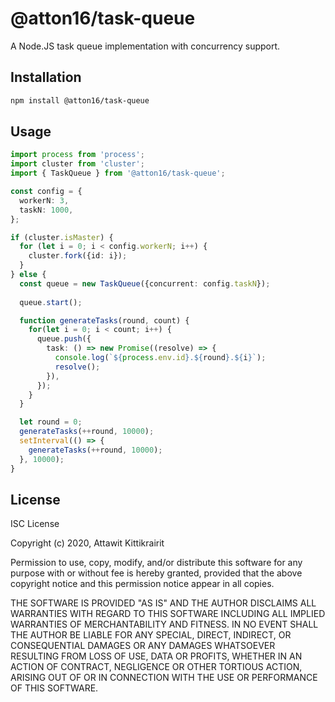 # @atton16/task-queue

A Node.JS task queue implementation with concurrency support.

## Installation

```bash
npm install @atton16/task-queue
```

## Usage

```typescript
import process from 'process';
import cluster from 'cluster';
import { TaskQueue } from '@atton16/task-queue';

const config = {
  workerN: 3,
  taskN: 1000,
};

if (cluster.isMaster) {
  for (let i = 0; i < config.workerN; i++) {
    cluster.fork({id: i});
  }
} else {
  const queue = new TaskQueue({concurrent: config.taskN});
  
  queue.start();

  function generateTasks(round, count) {
    for(let i = 0; i < count; i++) {
      queue.push({
        task: () => new Promise((resolve) => {
          console.log(`${process.env.id}.${round}.${i}`);
          resolve();
        }),
      });
    }
  }

  let round = 0;
  generateTasks(++round, 10000);
  setInterval(() => {
    generateTasks(++round, 10000);
  }, 10000);
}
```

## License

ISC License

Copyright (c) 2020, Attawit Kittikrairit

Permission to use, copy, modify, and/or distribute this software for any
purpose with or without fee is hereby granted, provided that the above
copyright notice and this permission notice appear in all copies.

THE SOFTWARE IS PROVIDED "AS IS" AND THE AUTHOR DISCLAIMS ALL WARRANTIES
WITH REGARD TO THIS SOFTWARE INCLUDING ALL IMPLIED WARRANTIES OF
MERCHANTABILITY AND FITNESS. IN NO EVENT SHALL THE AUTHOR BE LIABLE FOR
ANY SPECIAL, DIRECT, INDIRECT, OR CONSEQUENTIAL DAMAGES OR ANY DAMAGES
WHATSOEVER RESULTING FROM LOSS OF USE, DATA OR PROFITS, WHETHER IN AN
ACTION OF CONTRACT, NEGLIGENCE OR OTHER TORTIOUS ACTION, ARISING OUT OF
OR IN CONNECTION WITH THE USE OR PERFORMANCE OF THIS SOFTWARE.
